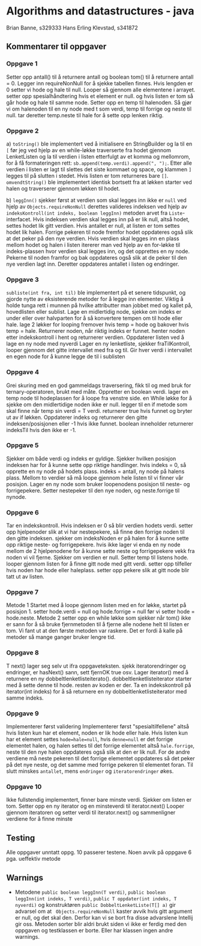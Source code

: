 # Algorithms and datastructures - java
 
 Brian Banne, s329333
 Hans Erling Klevstad, s341872
 
 ## Kommentarer til oppgaver
 ### Oppgave 1 
 Setter opp antall() til å returnere antall og boolean tom() til å returnere antall  = 0.
 Legger inn requireNonNull for å sjekke tabellen finnes. Hvis lengden er 0 setter vi hode og hale til null. Looper så gjennom alle elementene i arrayet. setter opp spesialhåndtering hvis et element er null. og hvis listen er tom så går hode og hale til samme node. Setter opp en temp til halenoden. Så gjør vi om halenoden til en ny node med t som verdi, temp til forrige og neste til null. tar deretter temp.neste til hale for å sette opp lenken riktig. 
### Oppgave 2 
a) ```toString()``` ble implementert ved å initialisere en StringBuilder og la til en ```[``` før jeg ved hjelp av en while-løkke traverserte fra hodet gjennom LenketListen
 og la til verdien i listen etterfulgt av et komma og mellomrom, for å få formateringen rett: ```sb.append(temp.verdi).append(", ");```.
 Etter alle verdien i listen er lagt til slettes det siste kommaet og space, og klammen ```]``` legges til på slutten i stedet.
 Hvis listen er tom returneres bare ```[]```.
  ```omvendtString()``` ble implementert identisk bortsett fra at løkken starter ved halen og traverserer gjennom løkken til hodet.

 b) ```leggInn()``` sjekker først at verdien som skal legges inn ikke er ```null``` ved hjelp av ```Objects.requireNonNull```
 derettes valideres indeksen ved hjelp av ```indeksKontroll(int indeks, boolean leggInn)``` metoden arvet fra ```Liste```-interfacet.
 Hvis indeksen verdien skal legges inn på er lik null, altså hodet, settes hodet lik gitt verdien. Hvis antallet er null, at listen er tom
 settes hodet lik halen. Forrige pekeren til node fremfor hodet oppdateres også slik at det peker på den nye verdien.
 Hvis verdien skal legges inn en plass mellom hodet og halen i listen itererer man ved hjelp av en for-løkke til indeks-plassen
 hvor verdien skal legges inn, og det opprettes en ny node. Pekerne til noden framfor og bak oppdateres også slik at de peker
 til den nye verdien lagt inn. Deretter oppdateres antallet i listen og endringer.   
### Oppgave 3
 ```subliste(int fra, int til)``` ble implementert på et senere tidspunkt, og gjorde nytte av eksisterende metoder 
    for å legge inn elementer. Viktig å holde tunga rett i munnen på hvilke attributter man jobbet med og kallet på, hovedlisten 
    eller sublist. Lage en midlertidig node, sjekke om indeks er under eller over halvparten for å så konvertere tempen om til hode eller hale. lage 2 løkker for looping fremover hvis temp = hode og bakover hvis temp = hale. Returnerer noden, når riktig indeks er funnet. henter noden etter indekskontroll i hent og returnerer verdien. Oppdaterer listen ved å lage en ny node med nyverdi Lager en ny lenketliste, sjekker fraTilKontroll, looper gjennom det gitte intervallet med fra og til. Gir hver verdi i intervallet en egen node for å kunne legge de til i sublisten
### Oppgave 4
 Grei skuring med en god gammeldags traversering, fikk til og med bruk for ternary-operatoren, brukt med måte. Oppretter en boolean verdi. lager en temp node til hodeplassen for å loope fra venstre side. en While løkke for å sjekke om den midlertidige noden ikke er null. legger til en if metode som skal finne når temp sin verdi = T verdi. returnerer true hvis funnet og bryter ut av if løkken. Oppdaterer indeks og returnerer den gitte indeksen/posisjonen eller -1 hvis ikke funnet. boolean inneholder returnerer indeksTil hvis den ikke er -1.
### Oppgave 5
 Sjekker om både verdi og indeks er gyldige. Sjekker hvilken posisjon indeksen har for å kunne sette opp riktige handlinger. hvis indeks = 0, så opprette en ny node på hodets plass. indeks = antall, ny node på halens plass. Mellom to verdier så må loope gjennom hele listen til vi finner vår posisjon. Lager en ny node som bruker loopenodens posisjon til neste- og forrigepekere. Setter nestepeker til den nye noden, og neste.forrige til nynode.
### Oppgave 6
Tar en indekskontroll.  Hvis indeksen er 0 så blir verdien hodets verdi. setter opp hjelpenoder slik at vi har nestepekere, så finne den forrige noden til den gitte indeksen. sjekker om indeksNoden er på halen for å kunne sette opp riktige neste- og forrigepekere. hvis ikke lager vi enda en ny node mellom de 2 hjelpenodene for å kunne sette neste og forrigepekere vekk fra noden vi vil fjerne. Sjekker om verdien er null. Setter temp til listens hode. looper gjennom listen for å finne gitt node med gitt verdi. setter opp tilfeller hvis noden har hode eller haleplass. setter opp pekere slik at gitt node blir tatt ut av listen.
 ### Oppgave 7
 Metode 1
 Startet med å loope gjennom listen med en for løkke, startet på posisjon 1. setter hode.verdi = null og hode.forrige = null før vi setter hode = hode.neste.
Metode 2
setter opp en while løkke som sjekker når tom() ikke er sann for å så bruke fjernmetoden til å fjerne alle nodene helt til listen er tom. Vi fant ut at den første metoden var raskere. Det er fordi å kalle på metoder så mange ganger bruker lengre tid. 
### Oppgave 8
T next() lager seg selv ut ifra oppgaveteksten. sjekk iteratorendringer og endringer, er hasNext() sann, sett fjernOK true osv. Lager iterator() med å returnere en ny dobbeltlenketlisteiterato(). dobbeltlenketlisteiterator starter med å sette denne til hode. resten av koden er der. 
Ta en indekskontroll på iterator(int indeks) for å så returnere en ny dobbeltlenketlisteiterator med samme indeks. 
### Oppgave 9
Implementerer først validering
Implementerer først "spesialtilfellene" altså hvis listen kun har et element, noden er lik hode eller hale.
Hvis listen kun har et element settes ```hode=hale=null```, hvis ```denne=null``` er det forrige elementet halen, og 
halen settes til det forrige elementet altså ```hale.forrige```, neste til den nye halen oppdateres også slik at den er lik null.
For de andre verdiene må neste pekeren til det forrige elementet oppdateres så det peker på det nye neste, og det samme
med forrige pekeren til elementet foran. Til slutt minskes ```antallet```, mens ```endringer``` og ```iteratorendringer``` økes.

### Oppgave 10
 Ikke fullstendig implementert, finner bare minste verdi.
Sjekker om listen er tom. Setter opp en ny iterator og en minsteverdi til iterator.next()
Looper gjennom iteratoren og setter verdi til iterator.next() og sammenligner verdiene for å finne minste 
 
 ## Testing
 Alle oppgaver unntatt oppg. 10 passerer testene.
 Noen avvik på oppgave 6 pga. ueffektiv metode
 
 ## Warnings
* Metodene 
 ```public boolean leggInn(T verdi)```,  ```public boolean leggInn(int indeks, T verdi)```,
 ```public T oppdater(int indeks, T nyverdi)```  og konstruktøren
 ```public DobbeltLenketListe(T[] a)``` 
 gir advarsel om at ``` Objects.requireNonNull``` kaster avvik hvis gitt argument er null, og det skal den.
 Derfor kan vi se bort fra disse advarslene Intellij gir oss.
 Metoden sorter blir aldri brukt siden vi ikke er ferdig med den oppgaven og testklassen er borte. 
 Eller har klassen ingen andre warnings.
